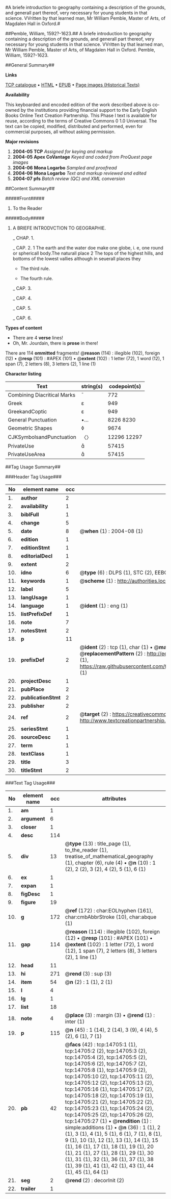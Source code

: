 #A briefe introduction to geography containing a description of the grounds, and generall part thereof, very necessary for young students in that science. VVritten by that learned man, Mr William Pemble, Master of Arts, of Magdalen Hall in Oxford.#

##Pemble, William, 1592?-1623.##
A briefe introduction to geography containing a description of the grounds, and generall part thereof, very necessary for young students in that science. VVritten by that learned man, Mr William Pemble, Master of Arts, of Magdalen Hall in Oxford.
Pemble, William, 1592?-1623.

##General Summary##

**Links**

[TCP catalogue](http://www.ota.ox.ac.uk/tcp/)  • 
[HTML](http://tei.it.ox.ac.uk/tcp/Texts-HTML/free/A09/A09258.html)  • 
[EPUB](http://tei.it.ox.ac.uk/tcp/Texts-EPUB/free/A09/A09258.epub) • 
[Page images (Historical Texts)](https://data.historicaltexts.jisc.ac.uk/view?pubId=eebo-99849551e&pageId=eebo-99849551e-14705-1)

**Availability**

This keyboarded and encoded edition of the
	       work described above is co-owned by the institutions
	       providing financial support to the Early English Books
	       Online Text Creation Partnership. This Phase I text is
	       available for reuse, according to the terms of Creative
	       Commons 0 1.0 Universal. The text can be copied,
	       modified, distributed and performed, even for
	       commercial purposes, all without asking permission.

**Major revisions**

1. __2004-05__ __TCP__ *Assigned for keying and markup*
1. __2004-05__ __Apex CoVantage__ *Keyed and coded from ProQuest page images*
1. __2004-06__ __Mona Logarbo__ *Sampled and proofread*
1. __2004-06__ __Mona Logarbo__ *Text and markup reviewed and edited*
1. __2004-07__ __pfs__ *Batch review (QC) and XML conversion*

##Content Summary##

#####Front#####

1. To the Reader

#####Body#####

1. A BRIEFE INTRODVCTION TO GEOGRAPHIE.

    _ CHAP. 1.

    _ CAP. 2.
1 The earth and the water doe make one globe, i. e, one round or sphericall body.The naturall place 2 The tops of the highest hills, and bottoms of the lowest vallies although in seuerall places they 
      * The third rule.

      * The fourth rule.

    _ CAP. 3.

    _ CAP. 4.

    _ CAP. 5.

    _ CAP. 6.

**Types of content**

  * There are 4 **verse** lines!
  * Oh, Mr. Jourdain, there is **prose** in there!

There are 114 **ommitted** fragments! 
 @__reason__ (114) : illegible (102), foreign (12)  •  @__resp__ (101) : #APEX (101)  •  @__extent__ (102) : 1 letter (72), 1 word (12), 1 span (7), 2 letters (8), 3 letters (2), 1 line (1)

**Character listing**


|Text|string(s)|codepoint(s)|
|---|---|---|
|Combining             Diacritical Marks|̄|772|
|Greek|ε|949|
|GreekandCoptic|ε|949|
|General Punctuation|•…|8226 8230|
|Geometric Shapes|◊|9674|
|CJKSymbolsandPunctuation|〈〉|12296 12297|
|PrivateUse||57415|
|PrivateUseArea||57415|

##Tag Usage Summary##

###Header Tag Usage###

|No|element name|occ|attributes|
|---|---|---|---|
|1.|__author__|2||
|2.|__availability__|1||
|3.|__biblFull__|1||
|4.|__change__|5||
|5.|__date__|8| @__when__ (1) : 2004-08 (1)|
|6.|__edition__|1||
|7.|__editionStmt__|1||
|8.|__editorialDecl__|1||
|9.|__extent__|2||
|10.|__idno__|6| @__type__ (6) : DLPS (1), STC (2), EEBO-CITATION (1), PROQUEST (1), VID (1)|
|11.|__keywords__|1| @__scheme__ (1) : http://authorities.loc.gov/ (1)|
|12.|__label__|5||
|13.|__langUsage__|1||
|14.|__language__|1| @__ident__ (1) : eng (1)|
|15.|__listPrefixDef__|1||
|16.|__note__|7||
|17.|__notesStmt__|2||
|18.|__p__|11||
|19.|__prefixDef__|2| @__ident__ (2) : tcp (1), char (1)  •  @__matchPattern__ (2) : ([0-9\-]+):([0-9IVX]+) (1), (.+) (1)  •  @__replacementPattern__ (2) : http://eebo.chadwyck.com/downloadtiff?vid=$1&page=$2 (1), https://raw.githubusercontent.com/textcreationpartnership/Texts/master/tcpchars.xml#$1 (1)|
|20.|__projectDesc__|1||
|21.|__pubPlace__|2||
|22.|__publicationStmt__|2||
|23.|__publisher__|2||
|24.|__ref__|2| @__target__ (2) : https://creativecommons.org/publicdomain/zero/1.0/ (1), http://www.textcreationpartnership.org/docs/. (1)|
|25.|__seriesStmt__|1||
|26.|__sourceDesc__|1||
|27.|__term__|1||
|28.|__textClass__|1||
|29.|__title__|3||
|30.|__titleStmt__|2||


###Text Tag Usage###

|No|element name|occ|attributes|
|---|---|---|---|
|1.|__am__|1||
|2.|__argument__|6||
|3.|__closer__|1||
|4.|__desc__|114||
|5.|__div__|13| @__type__ (13) : title_page (1), to_the_reader (1), treatise_of_mathematical_geography (1), chapter (6), rule (4)  •  @__n__ (10) : 1 (2), 2 (2), 3 (2), 4 (2), 5 (1), 6 (1)|
|6.|__ex__|1||
|7.|__expan__|1||
|8.|__figDesc__|1||
|9.|__figure__|19||
|10.|__g__|172| @__ref__ (172) : char:EOLhyphen (161), char:cmbAbbrStroke (10), char:abque (1)|
|11.|__gap__|114| @__reason__ (114) : illegible (102), foreign (12)  •  @__resp__ (101) : #APEX (101)  •  @__extent__ (102) : 1 letter (72), 1 word (12), 1 span (7), 2 letters (8), 3 letters (2), 1 line (1)|
|12.|__head__|11||
|13.|__hi__|271| @__rend__ (3) : sup (3)|
|14.|__item__|54| @__n__ (2) : 1 (1), 2 (1)|
|15.|__l__|4||
|16.|__lg__|1||
|17.|__list__|18||
|18.|__note__|4| @__place__ (3) : margin (3)  •  @__rend__ (1) : inter (1)|
|19.|__p__|115| @__n__ (45) : 1 (14), 2 (14), 3 (9), 4 (4), 5 (2), 6 (1), 7 (1)|
|20.|__pb__|42| @__facs__ (42) : tcp:14705:1 (1), tcp:14705:2 (2), tcp:14705:3 (2), tcp:14705:4 (2), tcp:14705:5 (2), tcp:14705:6 (2), tcp:14705:7 (2), tcp:14705:8 (1), tcp:14705:9 (2), tcp:14705:10 (2), tcp:14705:11 (2), tcp:14705:12 (2), tcp:14705:13 (2), tcp:14705:16 (1), tcp:14705:17 (2), tcp:14705:18 (2), tcp:14705:19 (1), tcp:14705:21 (2), tcp:14705:22 (2), tcp:14705:23 (1), tcp:14705:24 (2), tcp:14705:25 (2), tcp:14705:26 (2), tcp:14705:27 (1)  •  @__rendition__ (1) : simple:additions (1)  •  @__n__ (36) : 1 (1), 2 (1), 3 (1), 4 (1), 5 (1), 6 (1), 7 (1), 8 (1), 9 (1), 10 (1), 12 (1), 13 (1), 14 (1), 15 (1), 16 (1), 17 (1), 18 (1), 19 (1), 20 (1), 21 (1), 27 (1), 28 (1), 29 (1), 30 (1), 31 (1), 32 (1), 36 (1), 37 (1), 38 (1), 39 (1), 41 (1), 42 (1), 43 (1), 44 (1), 45 (1), 64 (1)|
|21.|__seg__|2| @__rend__ (2) : decorInit (2)|
|22.|__trailer__|1||
